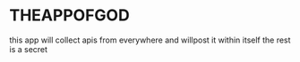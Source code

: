 # THEAPPOFGOD
this app will collect apis from everywhere and willpost it within itself the rest is a secret
